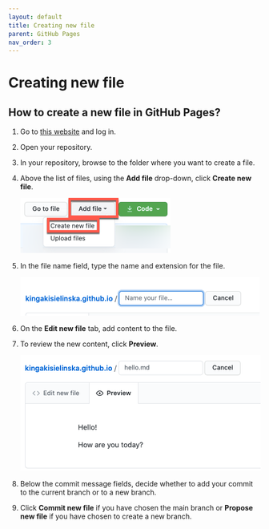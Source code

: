 ```yaml
---
layout: default
title: Creating new file
parent: GitHub Pages
nav_order: 3
---
```

 
# Creating new file  


## How to create a new file in GitHub Pages?


1. Go to [this website](https://github.com//) and log in.
2. Open your repository.
3. In your repository, browse to the folder where you want to create a file.
4. Above the list of files, using the **Add file** drop-down, click **Create new file**.  

     ![create](/assets/images/createfile.png)   
5. In the file name field, type the name and extension for the file.  

     ![namefield](/assets/images/namefile.png)   
6. On the **Edit new file** tab, add content to the file.  
7. To review the new content, click **Preview**.  

     ![preview](/assets/images/preview.png)   
8. Below the commit message fields, decide whether to add your commit to the current branch or to a new branch. 
9.  Click **Commit new file** if you have chosen the main branch or **Propose new file** if you have chosen to create a new branch.